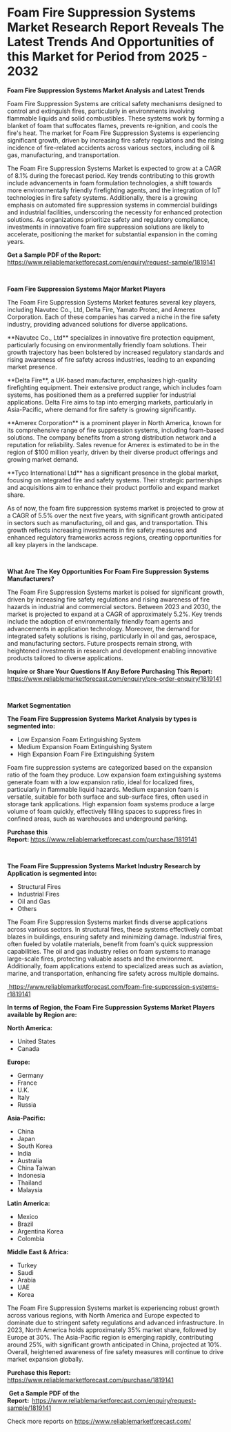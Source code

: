 <p><h1>Foam Fire Suppression Systems Market Research Report Reveals The Latest Trends And Opportunities of this Market for Period from 2025 - 2032</h1></p><p><strong>Foam Fire Suppression Systems Market Analysis and Latest Trends</strong></p>
<p><p>Foam Fire Suppression Systems are critical safety mechanisms designed to control and extinguish fires, particularly in environments involving flammable liquids and solid combustibles. These systems work by forming a blanket of foam that suffocates flames, prevents re-ignition, and cools the fire's heat. The market for Foam Fire Suppression Systems is experiencing significant growth, driven by increasing fire safety regulations and the rising incidence of fire-related accidents across various sectors, including oil & gas, manufacturing, and transportation.</p><p>The Foam Fire Suppression Systems Market is expected to grow at a CAGR of 8.1% during the forecast period. Key trends contributing to this growth include advancements in foam formulation technologies, a shift towards more environmentally friendly firefighting agents, and the integration of IoT technologies in fire safety systems. Additionally, there is a growing emphasis on automated fire suppression systems in commercial buildings and industrial facilities, underscoring the necessity for enhanced protection solutions. As organizations prioritize safety and regulatory compliance, investments in innovative foam fire suppression solutions are likely to accelerate, positioning the market for substantial expansion in the coming years.</p></p>
<p><strong>Get a Sample PDF of the Report:&nbsp;</strong> <a href="https://www.reliablemarketforecast.com/enquiry/request-sample/1819141?utm_campaign=2724&utm_medium=2&utm_source=Github&utm_content=ia&utm_term=09042025&utm_id=foam-fire-suppression-systems">https://www.reliablemarketforecast.com/enquiry/request-sample/1819141</a></p>
<p>&nbsp;</p>
<p><strong>Foam Fire Suppression Systems Major Market Players</strong></p>
<p><p>The Foam Fire Suppression Systems Market features several key players, including Navutec Co., Ltd, Delta Fire, Yamato Protec, and Amerex Corporation. Each of these companies has carved a niche in the fire safety industry, providing advanced solutions for diverse applications.</p><p>**Navutec Co., Ltd** specializes in innovative fire protection equipment, particularly focusing on environmentally friendly foam solutions. Their growth trajectory has been bolstered by increased regulatory standards and rising awareness of fire safety across industries, leading to an expanding market presence.</p><p>**Delta Fire**, a UK-based manufacturer, emphasizes high-quality firefighting equipment. Their extensive product range, which includes foam systems, has positioned them as a preferred supplier for industrial applications. Delta Fire aims to tap into emerging markets, particularly in Asia-Pacific, where demand for fire safety is growing significantly.</p><p>**Amerex Corporation** is a prominent player in North America, known for its comprehensive range of fire suppression systems, including foam-based solutions. The company benefits from a strong distribution network and a reputation for reliability. Sales revenue for Amerex is estimated to be in the region of $100 million yearly, driven by their diverse product offerings and growing market demand.</p><p>**Tyco International Ltd** has a significant presence in the global market, focusing on integrated fire and safety systems. Their strategic partnerships and acquisitions aim to enhance their product portfolio and expand market share. </p><p>As of now, the foam fire suppression systems market is projected to grow at a CAGR of 5.5% over the next five years, with significant growth anticipated in sectors such as manufacturing, oil and gas, and transportation. This growth reflects increasing investments in fire safety measures and enhanced regulatory frameworks across regions, creating opportunities for all key players in the landscape.</p></p>
<p>&nbsp;</p>
<p><strong>What Are The Key Opportunities For Foam Fire Suppression Systems Manufacturers?</strong></p>
<p><p>The Foam Fire Suppression Systems market is poised for significant growth, driven by increasing fire safety regulations and rising awareness of fire hazards in industrial and commercial sectors. Between 2023 and 2030, the market is projected to expand at a CAGR of approximately 5.2%. Key trends include the adoption of environmentally friendly foam agents and advancements in application technology. Moreover, the demand for integrated safety solutions is rising, particularly in oil and gas, aerospace, and manufacturing sectors. Future prospects remain strong, with heightened investments in research and development enabling innovative products tailored to diverse applications.</p></p>
<p><strong>Inquire or Share Your Questions If Any Before Purchasing This Report:</strong> <a href="https://www.reliablemarketforecast.com/enquiry/pre-order-enquiry/1819141?utm_campaign=2724&utm_medium=2&utm_source=Github&utm_content=ia&utm_term=09042025&utm_id=foam-fire-suppression-systems">https://www.reliablemarketforecast.com/enquiry/pre-order-enquiry/1819141</a></p>
<p>&nbsp;</p>
<p><strong>Market Segmentation</strong></p>
<p><strong>The Foam Fire Suppression Systems Market Analysis by types is segmented into:</strong></p>
<p><ul><li>Low Expansion Foam Extinguishing System</li><li>Medium Expansion Foam Extinguishing System</li><li>High Expansion Foam Fire Extinguishing System</li></ul></p>
<p><p>Foam fire suppression systems are categorized based on the expansion ratio of the foam they produce. Low expansion foam extinguishing systems generate foam with a low expansion ratio, ideal for localized fires, particularly in flammable liquid hazards. Medium expansion foam is versatile, suitable for both surface and sub-surface fires, often used in storage tank applications. High expansion foam systems produce a large volume of foam quickly, effectively filling spaces to suppress fires in confined areas, such as warehouses and underground parking.</p></p>
<p><strong>Purchase this Report:&nbsp;</strong><a href="https://www.reliablemarketforecast.com/purchase/1819141?utm_campaign=2724&utm_medium=2&utm_source=Github&utm_content=ia&utm_term=09042025&utm_id=foam-fire-suppression-systems">https://www.reliablemarketforecast.com/purchase/1819141</a></p>
<p>&nbsp;</p>
<p><strong>The Foam Fire Suppression Systems Market Industry Research by Application is segmented into:</strong></p>
<p><ul><li>Structural Fires</li><li>Industrial Fires</li><li>Oil and Gas</li><li>Others</li></ul></p>
<p><p>The Foam Fire Suppression Systems market finds diverse applications across various sectors. In structural fires, these systems effectively combat blazes in buildings, ensuring safety and minimizing damage. Industrial fires, often fueled by volatile materials, benefit from foam's quick suppression capabilities. The oil and gas industry relies on foam systems to manage large-scale fires, protecting valuable assets and the environment. Additionally, foam applications extend to specialized areas such as aviation, marine, and transportation, enhancing fire safety across multiple domains.</p></p>
<p><a href="https://www.reliablemarketforecast.com/foam-fire-suppression-systems-r1819141?utm_campaign=2724&utm_medium=2&utm_source=Github&utm_content=ia&utm_term=09042025&utm_id=foam-fire-suppression-systems">&nbsp;https://www.reliablemarketforecast.com/foam-fire-suppression-systems-r1819141</a></p>
<p><strong>In terms of Region, the Foam Fire Suppression Systems Market Players available by Region are:</strong></p>
<p>
    <p> <strong> North America: </strong>
        <ul>
            <li>United States</li>
            <li>Canada</li>
        </ul>
        </p> 
    <p> <strong> Europe: </strong>
        <ul>
            <li>Germany</li>
            <li>France</li>
            <li>U.K.</li>
            <li>Italy</li>
            <li>Russia</li>
        </ul>
        </p> 
    <p> <strong> Asia-Pacific: </strong>
        <ul>
            <li>China</li>
            <li>Japan</li>
            <li>South Korea</li>
            <li>India</li>
            <li>Australia</li>
            <li>China Taiwan</li>
            <li>Indonesia</li>
            <li>Thailand</li>
            <li>Malaysia</li>
        </ul>
        </p> 
    <p> <strong> Latin America: </strong>
        <ul>
            <li>Mexico</li>
            <li>Brazil</li>
            <li>Argentina Korea</li>
            <li>Colombia</li>
        </ul>
        </p> 
    <p> <strong> Middle East & Africa: </strong>
        <ul>
            <li>Turkey</li>
            <li>Saudi</li>
            <li>Arabia</li>
            <li>UAE</li>
            <li>Korea</li>
        </ul>
    </p>
    </p>
<p><p>The Foam Fire Suppression Systems market is experiencing robust growth across various regions, with North America and Europe expected to dominate due to stringent safety regulations and advanced infrastructure. In 2023, North America holds approximately 35% market share, followed by Europe at 30%. The Asia-Pacific region is emerging rapidly, contributing around 25%, with significant growth anticipated in China, projected at 10%. Overall, heightened awareness of fire safety measures will continue to drive market expansion globally.</p></p>
<p><strong>Purchase this Report: </strong><a href="https://www.reliablemarketforecast.com/purchase/1819141?utm_campaign=2724&utm_medium=2&utm_source=Github&utm_content=ia&utm_term=09042025&utm_id=foam-fire-suppression-systems">https://www.reliablemarketforecast.com/purchase/1819141</a></p>
<p>&nbsp;<strong>Get a Sample PDF of the Report:&nbsp;&nbsp;</strong><a href="https://www.reliablemarketforecast.com/enquiry/request-sample/1819141?utm_campaign=2724&utm_medium=2&utm_source=Github&utm_content=ia&utm_term=09042025&utm_id=foam-fire-suppression-systems">https://www.reliablemarketforecast.com/enquiry/request-sample/1819141</a></p>
<p><strong></strong></p>
<p>Check more reports on <a href="https://www.reliablemarketforecast.com/?utm_campaign=2724&utm_medium=2&utm_source=Github&utm_content=ia&utm_term=09042025&utm_id=foam-fire-suppression-systems">https://www.reliablemarketforecast.com/</a></p>